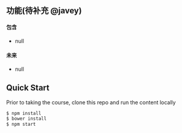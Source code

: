 ## 功能(待补充 @javey)
#### 包含
- null

#### 未来
- null


## Quick Start
Prior to taking the course, clone this repo and run the content locally

```bash
$ npm install
$ bower install
$ npm start
```
